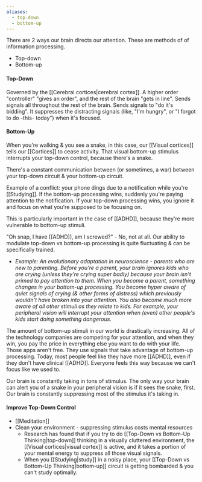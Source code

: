 ```yaml
---
aliases:
  - top-down
  - bottom-up
---
```

There are 2 ways our brain directs our attention. These are methods of of information processing.
- Top-down
- Bottom-up

#### Top-Down
Governed by the [[Cerebral cortices|cerebral cortex]]. A higher order "controller" "gives an order", and the rest of the brain "gets in line". Sends signals all throughout the rest of the brain. Sends signals to "do it's bidding". It suppresses the distracting signals (like, "I'm hungry", or "I forgot to do -this- today") when it's focused.

#### Bottom-Up
When you're walking & you see a snake, in this case, our [[Visual cortices]] tells our [[Cortices]] to cease activity. That visual bottom-up stimulus interrupts your top-down control, because there's a snake.

There's a constant communication between (or sometimes, a war) between your top-down circuit & your bottom-up circuit.

Example of a conflict: your phone dings due to a notification while you're [[Studying]]. If the bottom-up processing wins, suddenly you're paying attention to the notification. If your top-down processing wins, you ignore it and focus on what you're supposed to be focusing on.

This is particularly important in the case of [[ADHD]], because they're more vulnerable to bottom-up stimuli.

"Oh snap, I have [[ADHD]], am I screwed?" - No, not at all.
Our ability to modulate top-down vs bottom-up processing is quite fluctuating & can be specifically trained.
- *Example: An evolutionary adaptation in neuroscience - parents who are new to parenting. Before you're a parent, your brain ignores kids who are crying (unless they're crying super badly) because your brain isn't primed to pay attention to them. When you become a parent, something changes in your bottom-up processing. You become hyper aware of quiet signals of crying (& other forms of distress) which previously wouldn't have broken into your attention. You also become much more aware of all other stimuli as they relate to kids. For example, your peripheral vision will interrupt your attention when (even) other people's kids start doing something dangerous.*

The amount of bottom-up stimuli in our world is drastically increasing. All of the technology companies are competing for your attention, and when they win, you pay the price in everything else you want to do with your life. Those apps aren't free. They use signals that take advantage of bottom-up processing. Today, most people feel like they have more [[ADHD]], even if they don't have clinical [[ADHD]]. Everyone feels this way because we can't focus like we used to.

Our brain is constantly taking in tons of stimulus. The only way your brain can alert you of a snake in your peripheral vision is if it sees the snake, first. Our brain is constantly suppressing most of the stimulus it's taking in.

#### Improve Top-Down Control
- [[Meditation]]
- Clean your environment - suppressing stimulus costs mental resources
	- Research has found that if you try to do [[Top-Down vs Bottom-Up Thinking|top-down]] thinking in a visually cluttered environment, the [[Visual cortices|visual cortex]] is active, and it takes a portion of your mental energy to suppress all those visual signals.
	- When you [[Studying|study]] in a noisy place, your [[Top-Down vs Bottom-Up Thinking|bottom-up]] circuit is getting bombarded & you can't study optimally.